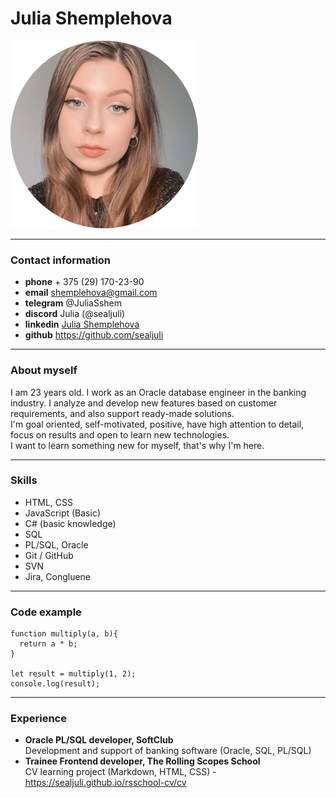 # Julia Shemplehova

![My photo](assets/img/photo.png)

---

### Contact information

- **phone** + 375 (29) 170-23-90
- **email** shemplehova@gmail.com
- **telegram** @JuliaSshem
- **discord** Julia (@sealjuli)
- **linkedin** [Julia Shemplehova](https://www.linkedin.com/in/julia-shemplehova-6a133a227)
- **github** https://github.com/sealjuli

---

### About myself

I am 23 years old. I work as an Oracle database engineer in the banking industry. I analyze and develop new features based on customer requirements, and also support ready-made solutions.  
I'm goal oriented, self-motivated, positive, have high attention to detail, focus on results and open to learn new technologies.  
I want to learn something new for myself, that's why I'm here.

---

### Skills

- HTML, CSS
- JavaScript (Basic)
- C# (basic knowledge)
- SQL
- PL/SQL, Oracle
- Git / GitHub
- SVN
- Jira, Congluene

---

### Code example

```
function multiply(a, b){
  return a * b;
}

let result = multiply(1, 2);
console.log(result);
```

---

### Experience

- **Oracle PL/SQL developer, SoftClub**  
  Development and support of banking software (Oracle, SQL, PL/SQL)
- **Trainee Frontend developer, The Rolling Scopes School**  
  CV learning project (Markdown, HTML, CSS) - https://sealjuli.github.io/rsschool-cv/cv
